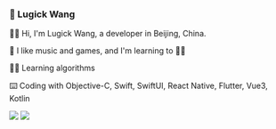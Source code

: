 ### 🍺 Lugick Wang


🙋‍♂️ Hi, I'm Lugick Wang, a developer in Beijing, China.

🐶 I like music and games, and I'm learning to 🏊‍♂️

👨‍💻 Learning algorithms

⌨️ Coding with Objective-C, Swift, SwiftUI, React Native, Flutter, Vue3, Kotlin

<img src="https://github-readme-stats.vercel.app/api?username=magic3584&show_icons=true&icon_color=0366d6&text_color=24292e&bg_color=ffffff&hide_title=true" />    <img src="https://github-readme-stats.vercel.app/api/top-langs/?username=ripperhe&layout=compact&langs_count=5" />





